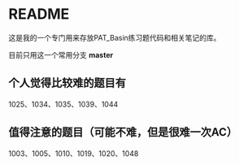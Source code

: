 # README

这是我的一个专门用来存放PAT_Basin练习题代码和相关笔记的库。

目前只用这一个常用分支 **master**

## 个人觉得比较难的题目有

1025、1034、1035、1039、1044

## 值得注意的题目（可能不难，但是很难一次AC）

1003、1005、1010、1019、1020、1048

